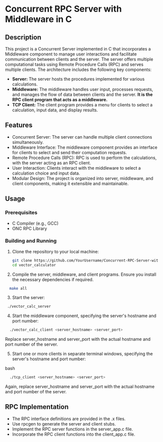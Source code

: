 # Concurrent RPC Server with Middleware in C

## Description

This project is a Concurrent Server implemented in C that incorporates a Middleware component to manage user interactions and facilitate communication between clients and the server. The server offers multiple computational tasks using Remote Procedure Calls (RPC) and serves multiple clients. The architecture includes the following key components:

- **Server:** The server hosts the procedures implemented for various calculations.
- **Middleware:** The middleware handles user input, processes requests, and manages the flow of data between clients and the server. **It is the RPC client program that acts as a middleware.**
- **TCP Client:** The client program provides a menu for clients to select a calculation, input data, and display results.

## Features

- Concurrent Server: The server can handle multiple client connections simultaneously.
- Middleware Interface: The middleware component provides an interface for clients to select and send their computation requests.
- Remote Procedure Calls (RPC): RPC is used to perform the calculations, with the server acting as an RPC client.
- User Interaction: Clients interact with the middleware to select a calculation choice and input data.
- Modular Design: The project is organized into server, middleware, and client components, making it extensible and maintainable.

## Usage

### Prerequisites

- C Compiler (e.g., GCC)
- ONC RPC Library

### Building and Running

1. Clone the repository to your local machine:

   ```bash
   git clone https://github.com/YourUsername/Concurrent-RPC-Server-with-Middleware.git
   cd vector_calculator
   ```
   
2. Compile the server, middleware, and client programs. Ensure you install the necessary dependencies if required.
  ```bash
    make all
  ```
3. Start the server:

  ```bash
   ./vector_calc_server
  ```
4. Start the middleware component, specifying the server's hostname and port number:

  ```bash
    ./vector_calc_client <server_hostname> <server_port>
  ```
Replace server_hostname and server_port with the actual hostname and port number of the server.

5. Start one or more clients in separate terminal windows, specifying the server's hostname and port number:

  bash
  ```bash
    ./tcp_client <server_hostname> <server_port>
  ```
Again, replace server_hostname and server_port with the actual hostname and port number of the server.
## RPC Implementation
- The RPC interface definitions are provided in the .x files.
- Use rpcgen to generate the server and client stubs.
- Implement the RPC server functions in the server_app.c file.
- Incorporate the RPC client functions into the client_app.c file.
